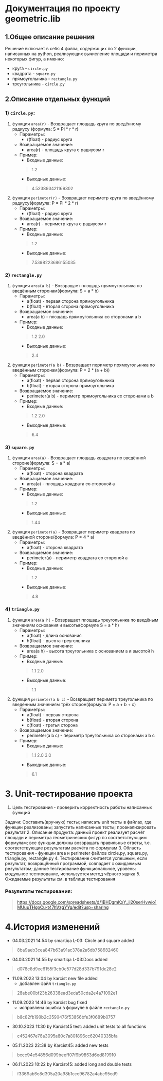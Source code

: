 # Документация по проекту geometric.lib
## 1.Общее описание решения
Решение включает в себя 4 файла, содержащих по 2 функции,
написанных на python, реализующих вычисление площади и периметра некоторых
фигур, а именно:
- круга - `circle.py`
- квадрата - `square.py`
- прямоугольника - `rectangle.py`
- треугольника - `circle.py`
## 2.Описание отдельных функций
### 1) `circle.py`:
   1) функция `area(r)` - Возвращает площадь круга по введённому радиусу
      (формула: S = Pi * r * r)
      - Параметры:
        - r(float) - радиус круга
      - Возвращаемое значение:
        - area(r) - площадь круга с радиусом r
      - Пример:
          - Входные данные:
        > 1.2
          - Выходные данные: 
        > 4.523893421169302
   2) функция `perimeter(r)` - Возвращает периметр круга по введённому радиусу(формула: P = Pi * 2 * r)
      - Параметры:
        - r(float) - радиус круга
      - Возвращаемое значение:
        - area(r) - периметр круга с радиусом r
      - Пример:
        - Входные данные: 
        > 1.2
        - Выходные данные: 
        > 7.5398223686155035
   
### 2) `rectangle.py`
   1) функция `area(a b)` - Возвращает площадь прямоугольника по введённым сторонам(формула: S = a * b)
      - Параметры:
        - a(float) - первая сторона прямоугольника
        - b(float) - вторая сторона прямоугольника
      - Возвращаемое значение:
        - area(a b) - площадь прямоугольника со сторонами a b
      - Пример:
        - Входные данные: 
        > 1.2 2.0
        - Выходные данные: 
        > 2.4
   2) функция `perimeter(a b)` - Возвращает периметр прямоугольника по введённым сторонам(формула: P = 2 * (a + b))
      - Параметры:
        - a(float) - первая сторона прямоугольника
        - b(float) - вторая сторона прямоугольника
      - Возвращаемое значение:
        - perimeter(a b) - периметр прямоугольника со сторонами a b
      - Пример:
        - Входные данные:
        > 1.2 2.0
        - Выходные данные:
        > 6.4
### 3) `square.py` 
   1) функция `area(a)` - Возвращает площадь квадрата по введённой стороне(формула: S = a * a)
      - Параметры:
        - a(float) - сторона квадрата
      - Возвращаемое значение:
        - area(a) - площадь квадрата со стороной a
      - Пример:
        - Входные данные:
        > 1.2
        - Выходные данные:
        > 1.44
   2) функция `perimeter(a)` - Возвращает периметр квадрата по введённой стороне(формула: P = 4 * a)
      - Параметры:
        - a(float) - сторона квадрата
      - Возвращаемое значение:
        - perimeter(a) - периметр квадрата со стороной a
      - Пример:
        - Входные данные: 
        > 1.2
        - Выходные данные: 
        > 4.8
### 4) `triangle.py` 
   1) функция `area(a h)` -  Возвращает площадь треугольника по введёным значениям основания и высоты(формуле S = a * h)
      - Параметры:
        - a(float) - длина основания
        - h(float) - высота треугольника
      - Возвращаемое значение:
        - area(a h) - высота треугольника с основанием a и высотой h
      - Пример:
        - Входные данные: 
        > 1.1 2.0
        - Выходные данные: 
        > 1.1
   2) функция `perimeter(a b c)` - Возвращает периметр треугольника по введённым значениям трёх сторон(формула: P = a + b + c)
      - Параметры:
        - a(float) - первая сторона
        - b(float) - вторая сторона
        - c(float) - третья сторона
      - Возвращаемое значение:
        - perimeter(a b c) - периметр треугольника со сторонами a b c
      - Пример:
        - Входные данные: 
        > 1.1 2.0 3.0
        - Выходные данные: 
        > 6.1
# 3. Unit-тестирование проекта
1. Цель тестирования - проверить корректность работы написанных функций

Задачи: Составить(вручную) тесты; написать unit тесты в файлах, где функции реализованы; запустить написанные тесты; проанализировать результат
2. Описание продукта: данный проект реализует расчёт площади и периметра геометрических фигур по соответствующим формулам; все функции должны возвращать правильные ответы, т.е. соответствующие результатам расчёта по формулам
3. Область тестирования - функции area и perimeter файлов circle.py, square.py, triangle.py, rectangle.py
4. Тестирование считается успешным, если результат, возвращённый программой, совпадает с ожидаемым результатом; данное тестирование функциональное, уровень: модульное тестирование, используется метод чёрного ящика
5. Ожидаемые результаты см. в таблице тестирования

### Результаты тестирования:
>https://docs.google.com/spreadsheets/d/1BHDgmKxY_jl20serHvwio1MUuuTHgoCu-t47hVzgYYg/edit?usp=sharing
# 4.История изменений
- 04.03.2021 14:54 by smartiqa L-03: Circle and square added
> 8ba9aeb3cea847b63a91ac378a2a6db758682460
- 04.03.2021 14:55 by smartiqa L-03:Docs added
> d078c8d9ee6155f3cb0e577d28d337b791de28e2
- 11.09.2023 13:04 by karcist new file added
    - добавлен файл `triangle.py`
> 28abe00bf23b26338ead3eda50cda2e4a71092e1
- 11.09.2023 14:46 by karcist bug fixed
    - исправлена ошибка в формуле в файле `rectangle.py`
> b8c82fb190b2c3590476f53856bfe3f0689b0757
- 30.10.2023 11:30 by Karcist45 test: added unit tests to all functions
>c452467e76a3095a80c7a801896cc62040335bfa
- 05.11.2023 22:38 by Karcist45: added new tests
>bccc94e54856d099beeff07f9b9863d6ed819910
- 06.11.2023 10:22 by Karcist45: added long and double tests
>f3369ab6e8d305a20a98b1ccc96782a4abc95cd9